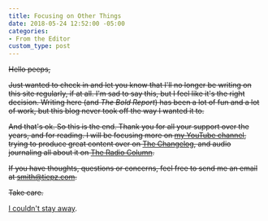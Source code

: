 ```yaml
---
title: Focusing on Other Things
date: 2018-05-24 12:52:00 -05:00
categories:
- From the Editor
custom_type: post
---
```


~~Hello peeps,~~

~~Just wanted to check in and let you know that I'll no longer be writing on this site regularly, if at all. I'm sad to say this, but I feel like it's the right decision. Writing here (and *The Bold Report*) has been a lot of fun and a lot of work, but this blog never took off the way I wanted it to.~~

~~And that's ok. So this is the end. Thank you for all your support over the years, and for reading. I will be focusing more on [my YouTube channel](https://www.youtube.com/smithtimmytim), trying to produce great content over on [The Changelog](https://changelog.com), and audio journaling all about it on [The Radio Column](https://tiepz.com/podcasts/column/).~~

~~If you have thoughts, questions or concerns, feel free to send me an email at <smith@tiepz.com>.~~

~~Take care.~~

[I couldn't stay away](/2018/09/were-back/).
